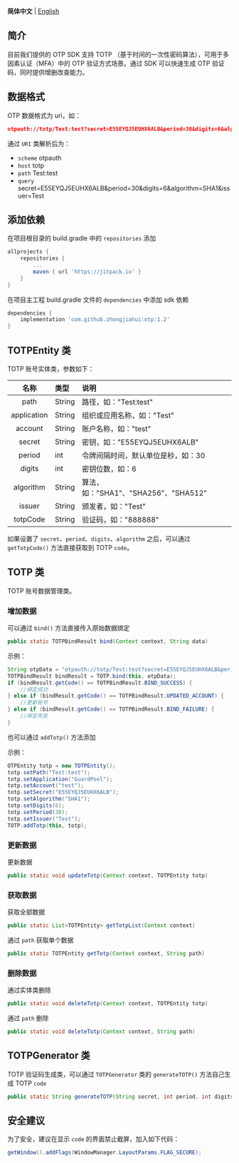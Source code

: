 **简体中文** | [English](https://github.com/zhongjiahui/otp/blob/main/README_EN.md)

## 简介

目前我们提供的 OTP SDK 支持 TOTP （基于时间的一次性密码算法），可用于多因素认证（MFA）中的 OTP 验证方式场景。通过 SDK 可以快速生成 OTP 验证码，同时提供增删改查能力。

## 数据格式

OTP 数据格式为 uri，如：

```json
otpauth://totp/Test:test?secret=E55EYQJ5EUHX6ALB&period=30&digits=6&algorithm=SHA1&issuer=Test
```

通过 `URI` 类解析后为：

- `scheme` otpauth
- `host` totp
- `path` Test:test
- `query` secret=E55EYQJ5EUHX6ALB&period=30&digits=6&algorithm=SHA1&issuer=Test

## 添加依赖

在项目根目录的  build.gradle 中的 `repositories` 添加

```groovy
allprojects {
    repositories {
        ...
        maven { url 'https://jitpack.io' }
    }
}
```

在项目主工程 build.gradle 文件的 `dependencies` 中添加 sdk 依赖

```groovy
dependencies {
	implementation 'com.github.zhongjiahui:otp:1.2'
}
```

## TOTPEntity 类

TOTP 账号实体类，参数如下：

|    名称     | 类型   | 说明                                 |
| :---------: | :----- | :----------------------------------- |
|    path     | String | 路径，如："Test:test"                |
| application | String | 组织或应用名称，如："Test"           |
|   account   | String | 账户名称，如："test"                 |
|   secret    | String | 密钥，如："E55EYQJ5EUHX6ALB"         |
|   period    | int    | 令牌间隔时间，默认单位是秒，如：30   |
|   digits    | int    | 密钥位数，如：6                      |
|  algorithm  | String | 算法，如："SHA1"、"SHA256"、"SHA512" |
|   issuer    | String | 颁发者，如："Test"                   |
|  totpCode   | String | 验证码，如："888888"                 |

如果设置了 `secret`、`period`、`digits`、`algorithm` 之后，可以通过 `getTotpCode()` 方法直接获取到 TOTP `code`。

## TOTP 类

TOTP 账号数据管理类。

### 增加数据

可以通过 `bind()` 方法直接传入原始数据绑定

```java
public static TOTPBindResult bind(Context context, String data)  
```

示例：

```java
String otpData = "otpauth://totp/Test:test?secret=E55EYQJ5EUHX6ALB&period=30&digits=6&algorithm=SHA1&issuer=Test";
TOTPBindResult bindResult = TOTP.bind(this, otpData);
if (bindResult.getCode() == TOTPBindResult.BIND_SUCCESS) {
    //绑定成功
} else if (bindResult.getCode() == TOTPBindResult.UPDATED_ACCOUNT) {
    //更新账号
} else if (bindResult.getCode() == TOTPBindResult.BIND_FAILURE) {
    //绑定失败
}    
```

也可以通过 `addTotp()` 方法添加

示例：

```java
OTPEntity totp = new TOTPEntity();
totp.setPath("Test:test");
totp.setApplication("GuardPool");
totp.setAccount("test");
totp.setSecret("E55EYQJ5EUHX6ALB");
totp.setAlgorithm("SHA1");
totp.setDigits(6);
totp.setPeriod(30);
totp.setIssuer("Test");
TOTP.addTotp(this, totp);   
```

### 更新数据

更新数据

```java
public static void updateTotp(Context context, TOTPEntity totp)
```

### 获取数据

获取全部数据

```java
public static List<TOTPEntity> getTotpList(Context context)  
```

通过 `path` 获取单个数据

```java
public static TOTPEntity getTotp(Context context, String path)  
```

### 删除数据

通过实体类删除

```java
public static void deleteTotp(Context context, TOTPEntity totp)
```

通过 `path` 删除

```java
public static void deleteTotp(Context context, String path)
```

## TOTPGenerator 类

TOTP 验证码生成类，可以通过 `TOTPGenerator` 类的 `generateTOTP()` 方法自己生成 TOTP `code`

```java
public static String generateTOTP(String secret, int period, int digits, String algorithm)    
```

## 安全建议

为了安全，建议在显示 `code` 的界面禁止截屏，加入如下代码：

```java
getWindow().addFlags(WindowManager.LayoutParams.FLAG_SECURE);
```